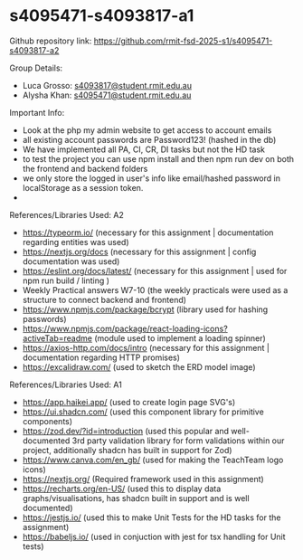 # s4095471-s4093817-a1

Github repository link:
https://github.com/rmit-fsd-2025-s1/s4095471-s4093817-a2

Group Details:
- Luca Grosso: s4093817@student.rmit.edu.au
- Alysha Khan: s4095471@student.rmit.edu.au

Important Info:
- Look at the php my admin website to get access to account emails
- all existing account passwords are Password123! (hashed in the db)
- We have implemented all PA, CI, CR, DI tasks but not the HD task
- to test the project you can use npm install and then npm run dev on both the frontend and backend folders
- we only store the logged in user's info like email/hashed password in localStorage as a session token. 
- 


References/Libraries Used: A2
- https://typeorm.io/ (necessary for this assignment | documentation regarding entities was used)
- https://nextjs.org/docs (necessary for this assignment | config documentation was used)
- https://eslint.org/docs/latest/ (necessary for this assignment | used for npm run build / linting )
- Weekly Practical answers W7-10 (the weekly practicals were used as a structure to connect backend and frontend)
- https://www.npmjs.com/package/bcrypt (library used for hashing passwords)
- https://www.npmjs.com/package/react-loading-icons?activeTab=readme (module used to implement a loading spinner)
- https://axios-http.com/docs/intro (necessary for this assignment | documentation regarding HTTP promises)
- https://excalidraw.com/ (used to sketch the ERD model image)



References/Libraries Used: A1
- https://app.haikei.app/ (used to create login page SVG's)
- https://ui.shadcn.com/ (used this component library for primitive components)
- https://zod.dev/?id=introduction (used this popular and well-documented 3rd party validation library for form validations within our project, additionally shadcn has built in support for Zod)
- https://www.canva.com/en_gb/ (used for making the TeachTeam logo icons)
- https://nextjs.org/ (Required framework used in this assignment)
- https://recharts.org/en-US/ (used this to display data graphs/visualisations, has shadcn built in support and is well documented)
- https://jestjs.io/ (used this to make Unit Tests for the HD tasks for the assignment)
- https://babeljs.io/ (used in conjuction with jest for tsx handling for Unit tests)
